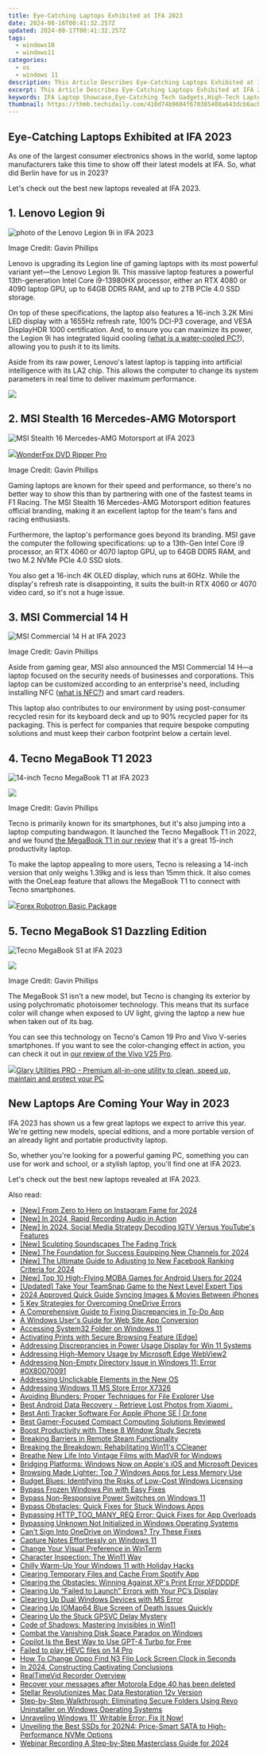 ```yaml
---
title: Eye-Catching Laptops Exhibited at IFA 2023
date: 2024-08-16T00:41:32.257Z
updated: 2024-08-17T00:41:32.257Z
tags:
  - windows10
  - windows11
categories:
  - os
  - windows 11
description: This Article Describes Eye-Catching Laptops Exhibited at IFA 2023
excerpt: This Article Describes Eye-Catching Laptops Exhibited at IFA 2023
keywords: IFA Laptop Showcase,Eye-Catching Tech Gadgets,High-Tech Laptops 2023,Innovative IFA Devices,Striking New Computers,Latest Laptops Displayed,Fashionable IFA Laptops
thumbnail: https://thmb.techidaily.com/410d74b9604f670385408a643dcb6acbafd048141ccf91d45ea026a8c7847004.jpg
---
```


## Eye-Catching Laptops Exhibited at IFA 2023

 As one of the largest consumer electronics shows in the world, some laptop manufacturers take this time to show off their latest models at IFA. So, what did Berlin have for us in 2023?

 Let's check out the best new laptops revealed at IFA 2023\.

## 1\. Lenovo Legion 9i

![photo of the Lenovo Legion 9i in IFA 2023](https://static1.makeuseofimages.com/wordpress/wp-content/uploads/wm/2023/09/photo-of-the-lenovo-legion-9i-in-ifa-2023.jpg)

Image Credit: Gavin Phillips

 Lenovo is upgrading its Legion line of gaming laptops with its most powerful variant yet—the Lenovo Legion 9i. This massive laptop features a powerful 13th-generation Intel Core i9-13980HX processor, either an RTX 4080 or 4090 laptop GPU, up to 64GB DDR5 RAM, and up to 2TB PCIe 4.0 SSD storage.

 On top of these specifications, the laptop also features a 16-inch 3.2K Mini LED display with a 1655Hz refresh rate, 100% DCI-P3 coverage, and VESA DisplayHDR 1000 certification. And, to ensure you can maximize its power, the Legion 9i has integrated liquid cooling ([what is a water-cooled PC?](https://www.makeuseof.com/water-cooled-pc/)), allowing you to push it to its limits.

 Aside from its raw power, Lenovo's latest laptop is tapping into artificial intelligence with its LA2 chip. This allows the computer to change its system parameters in real time to deliver maximum performance.

<!-- affiliate ads begin -->
<a href="https://store.absolute.com/order/checkout.php?PRODS=4601998&QTY=1&AFFILIATE=108875&CART=1"><img src="https://secure.avangate.com/images/merchant/ef70e26a0b5da778eda3f48014d087cd/728x90_larger-shield.jpg" border="0"></a>
<!-- affiliate ads end -->
## 2\. MSI Stealth 16 Mercedes-AMG Motorsport

![MSI Stealth 16 Mercedes-AMG Motorsport at IFA 2023](https://static1.makeuseofimages.com/wordpress/wp-content/uploads/wm/2023/09/msi-stealth-16-mercedes-amg-motorsport-at-ifa-2023.jpg)
<!-- affiliate ads begin -->
<a href="https://secure.2checkout.com/order/checkout.php?PRODS=3922934&QTY=1&AFFILIATE=108875&CART=1"><img src="https://secure.avangate.com/images/merchant/4b0a0290ad7df100b77e86839989a75e/products/ripperpro.png" border="0">WonderFox DVD Ripper Pro</a>
<!-- affiliate ads end -->

Image Credit: Gavin Phillips

 Gaming laptops are known for their speed and performance, so there's no better way to show this than by partnering with one of the fastest teams in F1 Racing. The MSI Stealth 16 Mercedes-AMG Motorsport edition features official branding, making it an excellent laptop for the team's fans and racing enthusiasts.

 Furthermore, the laptop's performance goes beyond its branding. MSI gave the computer the following specifications: up to a 13th-Gen Intel Core i9 processor, an RTX 4060 or 4070 laptop GPU, up to 64GB DDR5 RAM, and two M.2 NVMe PCIe 4.0 SSD slots.

 You also get a 16-inch 4K OLED display, which runs at 60Hz. While the display's refresh rate is disappointing, it suits the built-in RTX 4060 or 4070 video card, so it's not a huge issue.

## 3\. MSI Commercial 14 H

![MSI Commercial 14 H at IFA 2023](https://static1.makeuseofimages.com/wordpress/wp-content/uploads/wm/2023/09/msi-commercial-14-h.jpg)

Image Credit: Gavin Phillips

 Aside from gaming gear, MSI also announced the MSI Commercial 14 H—a laptop focused on the security needs of businesses and corporations. This laptop can be customized according to an enterprise's need, including installing NFC ([what is NFC?](https://www.makeuseof.com/what-is-near-field-communication-how-does-it-work/)) and smart card readers.

 This laptop also contributes to our environment by using post-consumer recycled resin for its keyboard deck and up to 90% recycled paper for its packaging. This is perfect for companies that require bespoke computing solutions and must keep their carbon footprint below a certain level.

## 4\. Tecno MegaBook T1 2023

![14-inch Tecno MegaBook T1 at IFA 2023](https://static1.makeuseofimages.com/wordpress/wp-content/uploads/wm/2023/09/14-inch-tecno-megabook-t1-at-ifa-2023.jpg)
<!-- affiliate ads begin -->
<a href="https://shop.systoolsgroup.com/affiliate.php?ACCOUNT=SYSTOOBY&AFFILIATE=108875&PATH=https%3A%2F%2Fwww.systoolsgroup.com%3FAFFILIATE%3D108875%26RESOURCE%3DSysTools%2BSQL%2BRecovery"><img src="https://www.systoolsgroup.com/box/sql-recovery.png" border="0"></a>
<!-- affiliate ads end -->

Image Credit: Gavin Phillips

 Tecno is primarily known for its smartphones, but it's also jumping into a laptop computing bandwagon. It launched the Tecno MegaBook T1 in 2022, and we found [the MegaBook T1 in our review](https://www.makeuseof.com/tecno-megabook-t1-review/) that it's a great 15-inch productivity laptop.

 To make the laptop appealing to more users, Tecno is releasing a 14-inch version that only weighs 1.39kg and is less than 15mm thick. It also comes with the OneLeap feature that allows the MegaBook T1 to connect with Tecno smartphones.

<!-- affiliate ads begin -->
<a href="https://secure.2checkout.com/order/checkout.php?PRODS=4726960&QTY=1&AFFILIATE=108875&CART=1"><img src="https://secure.avangate.com/images/merchant/5f4f7141b65a730b4efb0e0d51f63e94/products/forexrobotronbox.gif" border="0">Forex Robotron Basic Package</a>
<!-- affiliate ads end -->
## 5\. Tecno MegaBook S1 Dazzling Edition

![Tecno MegaBook S1 at IFA 2023](https://static1.makeuseofimages.com/wordpress/wp-content/uploads/wm/2023/09/tecno-megabook-s1-at-ifa-2023.jpg)
<!-- affiliate ads begin -->
<a href="https://estore.winxdvd.com/order/checkout.php?PRODS=1412049&QTY=1&AFFILIATE=108875&CART=1"><img src="https://www.winxdvd.com/affiliate/new-banner/pt-200x200.jpg" border="0"></a>
<!-- affiliate ads end -->

Image Credit: Gavin Phillips

 The MegaBook S1 isn't a new model, but Tecno is changing its exterior by using polychromatic photoisomer technology. This means that its surface color will change when exposed to UV light, giving the laptop a new hue when taken out of its bag.

 You can see this technology on Tecno's Camon 19 Pro and Vivo V-series smartphones. If you want to see the color-changing effect in action, you can check it out in [our review of the Vivo V25 Pro](https://www.makeuseof.com/vivo-v25-pro-review/).

<!-- affiliate ads begin -->
<a href="https://order.glarysoft.com/order/checkout.php?PRODS=4535075&QTY=1&AFFILIATE=108875&CART=1"><img src="https://secure.avangate.com/images/merchant/6734fa703f6633ab896eecbdfad8953a/products/GU-500_672.png" border="0">Glary Utilities PRO -  Premium all-in-one utility to clean, speed up, maintain and protect your PC</a>
<!-- affiliate ads end -->
## New Laptops Are Coming Your Way in 2023

 IFA 2023 has shown us a few great laptops we expect to arrive this year. We're getting new models, special editions, and a more portable version of an already light and portable productivity laptop.

 So, whether you're looking for a powerful gaming PC, something you can use for work and school, or a stylish laptop, you'll find one at IFA 2023\.

 Let's check out the best new laptops revealed at IFA 2023\.



<ins class="adsbygoogle"
      style="display:block"
      data-ad-client="ca-pub-7571918770474297"
      data-ad-slot="8358498916"
      data-ad-format="auto"
      data-full-width-responsive="true"></ins>


<span class="atpl-alsoreadstyle">Also read:</span>
<div><ul>
<li><a href="https://instagram-clips.techidaily.com/new-from-zero-to-hero-on-instagram-fame-for-2024/"><u>[New] From Zero to Hero on Instagram Fame for 2024</u></a></li>
<li><a href="https://remote-screen-capture.techidaily.com/new-in-2024-rapid-recording-audio-in-action/"><u>[New] In 2024, Rapid Recording  Audio in Action</u></a></li>
<li><a href="https://youtube-lab.techidaily.com/n-2024-social-media-strategy-decoding-igtv-versus-youtubes-features/"><u>[New] In 2024, Social Media Strategy  Decoding IGTV Versus YouTube's Features</u></a></li>
<li><a href="https://extra-skills.techidaily.com/new-sculpting-soundscapes-the-fading-trick/"><u>[New] Sculpting Soundscapes  The Fading Trick</u></a></li>
<li><a href="https://youtube-docs.techidaily.com/he-foundation-for-success-equipping-new-channels-for-2024/"><u>[New] The Foundation for Success  Equipping New Channels for 2024</u></a></li>
<li><a href="https://facebook-clips.techidaily.com/new-the-ultimate-guide-to-adjusting-to-new-facebook-ranking-criteria-for-2024/"><u>[New] The Ultimate Guide to Adjusting to New Facebook Ranking Criteria for 2024</u></a></li>
<li><a href="https://on-screen-recording.techidaily.com/new-top-10-high-flying-moba-games-for-android-users-for-2024/"><u>[New] Top 10 High-Flying MOBA Games for Android Users for 2024</u></a></li>
<li><a href="https://snapchat-videos.techidaily.com/updated-take-your-teamsnap-game-to-the-next-level-expert-tips/"><u>[Updated] Take Your TeamSnap Game to the Next Level  Expert Tips</u></a></li>
<li><a href="https://extra-guidance.techidaily.com/2024-approved-quick-guide-syncing-images-and-movies-between-iphones/"><u>2024 Approved  Quick Guide  Syncing Images & Movies Between iPhones</u></a></li>
<li><a href="https://win11.techidaily.com/5-key-strategies-for-overcoming-onedrive-errors/"><u>5 Key Strategies for Overcoming OneDrive Errors</u></a></li>
<li><a href="https://win11.techidaily.com/a-comprehensive-guide-to-fixing-discrepancies-in-to-do-app/"><u>A Comprehensive Guide to Fixing Discrepancies in To-Do App</u></a></li>
<li><a href="https://win11.techidaily.com/a-windows-users-guide-for-web-site-app-conversion/"><u>A Windows User's Guide for Web Site App Conversion</u></a></li>
<li><a href="https://win11.techidaily.com/accessing-system32-folder-on-windows-11/"><u>Accessing System32 Folder on Windows 11</u></a></li>
<li><a href="https://win11.techidaily.com/activating-prints-with-secure-browsing-feature-edge/"><u>Activating Prints with Secure Browsing Feature (Edge)</u></a></li>
<li><a href="https://win11.techidaily.com/addressing-discreprancies-in-power-usage-display-for-win-11-systems/"><u>Addressing Discreprancies in Power Usage Display for Win 11 Systems</u></a></li>
<li><a href="https://win11.techidaily.com/addressing-high-memory-usage-by-microsoft-edge-webview2/"><u>Addressing High-Memory Usage by Microsoft Edge WebView2</u></a></li>
<li><a href="https://win11.techidaily.com/addressing-non-empty-directory-issue-in-windows-11-error-0x80070091/"><u>Addressing Non-Empty Directory Issue in Windows 11: Error #0X80070091</u></a></li>
<li><a href="https://win11.techidaily.com/addressing-unclickable-elements-in-the-new-os/"><u>Addressing Unclickable Elements in the New OS</u></a></li>
<li><a href="https://win11.techidaily.com/addressing-windows-11-ms-store-error-x7326/"><u>Addressing Windows 11 MS Store Error X7326</u></a></li>
<li><a href="https://win11.techidaily.com/avoiding-blunders-proper-techniques-for-file-explorer-use/"><u>Avoiding Blunders: Proper Techniques for File Explorer Use</u></a></li>
<li><a href="https://phone-solutions.techidaily.com/best-android-data-recovery-retrieve-lost-photos-from-xiaomi-by-fonelab-android-recover-photos/"><u>Best Android Data Recovery - Retrieve Lost Photos from Xiaomi .</u></a></li>
<li><a href="https://ios-location-track.techidaily.com/best-anti-tracker-software-for-apple-iphone-se-drfone-by-drfone-virtual-ios/"><u>Best Anti Tracker Software For Apple iPhone SE | Dr.fone</u></a></li>
<li><a href="https://buynow-tips.techidaily.com/best-gamer-focused-compact-computing-solutions-reviewed/"><u>Best Gamer-Focused Compact Computing Solutions Reviewed</u></a></li>
<li><a href="https://win11.techidaily.com/boost-productivity-with-these-8-window-study-secrets/"><u>Boost Productivity with These 8 Window Study Secrets</u></a></li>
<li><a href="https://win11.techidaily.com/breaking-barriers-in-remote-steam-functionality/"><u>Breaking Barriers in Remote Steam Functionality</u></a></li>
<li><a href="https://win11.techidaily.com/breaking-the-breakdown-rehabilitating-win11s-ccleaner/"><u>Breaking the Breakdown: Rehabilitating Win11's CCleaner</u></a></li>
<li><a href="https://win11.techidaily.com/breathe-new-life-into-vintage-films-with-madvr-for-windows/"><u>Breathe New Life Into Vintage Films with MadVR for Windows</u></a></li>
<li><a href="https://win11.techidaily.com/bridging-platforms-windows-now-on-apples-ios-and-microsoft-devices/"><u>Bridging Platforms: Windows Now on Apple's iOS and Microsoft Devices</u></a></li>
<li><a href="https://win11.techidaily.com/browsing-made-lighter-top-7-windows-apps-for-less-memory-use/"><u>Browsing Made Lighter: Top 7 Windows Apps for Less Memory Use</u></a></li>
<li><a href="https://win11.techidaily.com/budget-blues-identifying-the-risks-of-low-cost-windows-licensing/"><u>Budget Blues: Identifying the Risks of Low-Cost Windows Licensing</u></a></li>
<li><a href="https://win11.techidaily.com/bypass-frozen-windows-pin-with-easy-fixes/"><u>Bypass Frozen Windows Pin with Easy Fixes</u></a></li>
<li><a href="https://win11.techidaily.com/bypass-non-responsive-power-switches-on-windows-11/"><u>Bypass Non-Responsive Power Switches on Windows 11</u></a></li>
<li><a href="https://win11.techidaily.com/bypass-obstacles-quick-fixes-for-stuck-windows-apps/"><u>Bypass Obstacles: Quick Fixes for Stuck Windows Apps</u></a></li>
<li><a href="https://win11.techidaily.com/bypassing-httptoomanyreq-error-quick-fixes-for-app-overloads/"><u>Bypassing HTTP_TOO_MANY_REQ Error: Quick Fixes for App Overloads</u></a></li>
<li><a href="https://win11.techidaily.com/bypassing-unknown-not-initialized-in-windows-operating-systems/"><u>Bypassing Unknown Not Initialized in Windows Operating Systems</u></a></li>
<li><a href="https://win11.techidaily.com/cant-sign-into-onedrive-on-windows-try-these-fixes/"><u>Can't Sign Into OneDrive on Windows? Try These Fixes</u></a></li>
<li><a href="https://win11.techidaily.com/capture-notes-effortlessly-on-windows-11/"><u>Capture Notes Effortlessly on Windows 11</u></a></li>
<li><a href="https://win11.techidaily.com/change-your-visual-preference-in-winterm/"><u>Change Your Visual Preference in WinTerm</u></a></li>
<li><a href="https://win11.techidaily.com/character-inspection-the-win11-way/"><u>Character Inspection: The Win11 Way</u></a></li>
<li><a href="https://win11.techidaily.com/chilly-warm-up-your-windows-11-with-holiday-hacks/"><u>Chilly Warm-Up Your Windows 11 with Holiday Hacks</u></a></li>
<li><a href="https://win11.techidaily.com/clearing-temporary-files-and-cache-from-spotify-app/"><u>Clearing Temporary Files and Cache From Spotify App</u></a></li>
<li><a href="https://win11.techidaily.com/clearing-the-obstacles-winning-against-xps-print-error-xfddddf/"><u>Clearing the Obstacles: Winning Against XP's Print Error XFDDDDF</u></a></li>
<li><a href="https://win11.techidaily.com/clearing-up-failed-to-launch-errors-with-your-pcs-display/"><u>Clearing Up “Failed to Launch” Errors with Your PC’s Display</u></a></li>
<li><a href="https://win11.techidaily.com/clearing-up-dual-windows-devices-with-ms-error/"><u>Clearing Up Dual Windows Devices with MS Error</u></a></li>
<li><a href="https://win11.techidaily.com/clearing-up-iomap64-blue-screen-of-death-issues-quickly/"><u>Clearing Up IOMap64 Blue Screen of Death Issues Quickly</u></a></li>
<li><a href="https://win11.techidaily.com/clearing-up-the-stuck-gpsvc-delay-mystery/"><u>Clearing Up the Stuck GPSVC Delay Mystery</u></a></li>
<li><a href="https://win11.techidaily.com/code-of-shadows-mastering-invisibles-in-win11/"><u>Code of Shadows: Mastering Invisibles in Win11</u></a></li>
<li><a href="https://win11.techidaily.com/combat-the-vanishing-disk-space-paradox-on-windows/"><u>Combat the Vanishing Disk Space Paradox on Windows</u></a></li>
<li><a href="https://tech-haven.techidaily.com/copilot-is-the-best-way-to-use-gpt-4-turbo-for-free/"><u>Copilot Is the Best Way to Use GPT-4 Turbo for Free</u></a></li>
<li><a href="https://phone-solutions.techidaily.com/failed-to-play-hevc-files-on-14-pro-by-aiseesoft-video-converter-play-hevc-video-on-android/"><u>Failed to play HEVC files on 14 Pro</u></a></li>
<li><a href="https://unlock-android.techidaily.com/how-to-change-oppo-find-n3-flip-lock-screen-clock-in-seconds-by-drfone-android/"><u>How To Change Oppo Find N3 Flip Lock Screen Clock in Seconds</u></a></li>
<li><a href="https://youtube-clips.techidaily.com/in-2024-constructing-captivating-conclusions/"><u>In 2024, Constructing Captivating Conclusions</u></a></li>
<li><a href="https://video-capture.techidaily.com/realtimevid-recorder-overview/"><u>RealTimeVid Recorder Overview</u></a></li>
<li><a href="https://review-topics.techidaily.com/recover-your-messages-after-motorola-edge-40-has-been-deleted-by-fonelab-android-recover-messages/"><u>Recover your messages after Motorola Edge 40 has been deleted</u></a></li>
<li><a href="https://data-wizards.techidaily.com/stellar-revolutionizes-mac-data-restoration-12v-version/"><u>Stellar Revolutionizes Mac Data Restoration 12v Version</u></a></li>
<li><a href="https://win-forum.techidaily.com/step-by-step-walkthrough-eliminating-secure-folders-using-revo-uninstaller-on-windows-operating-systems/"><u>Step-by-Step Walkthrough: Eliminating Secure Folders Using Revo Uninstaller on Windows Operating Systems</u></a></li>
<li><a href="https://win11.techidaily.com/1719364992381-unraveling-windows-11-writable-error-fix-it-now/"><u>Unraveling Windows 11' Writable Error: Fix It Now!</u></a></li>
<li><a href="https://hardware-tips.techidaily.com/unveiling-the-best-ssds-for-202n4-price-smart-sata-to-high-performance-nvme-options/"><u>Unveiling the Best SSDs for 202N4: Price-Smart SATA to High-Performance NVMe Options</u></a></li>
<li><a href="https://digital-screen-recording.techidaily.com/webinar-recording-a-step-by-step-masterclass-guide-for-2024/"><u>Webinar Recording  A Step-by-Step Masterclass Guide for 2024</u></a></li>
</ul></div>
